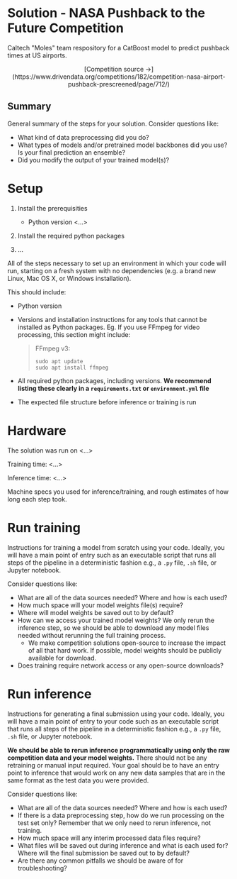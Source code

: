 # Solution - NASA Pushback to the Future Competition

Caltech "Moles" team respository for a CatBoost model to predict pushback times at US airports.  

<p style="text-align: center;">[Competition source &rarr;](https://www.drivendata.org/competitions/182/competition-nasa-airport-pushback-prescreened/page/712/)</p>

## Summary

General summary of the steps for your solution. Consider questions like:

- What kind of data preprocessing did you do?
- What types of models and/or pretrained model backbones did you use? Is your final prediction an ensemble?
- Did you modify the output of your trained model(s)?

# Setup

1. Install the prerequisities
     - Python version <...>

2. Install the required python packages

3. ...

All of the steps necessary to set up an environment in which your code will run, starting on a fresh system with no dependencies (e.g. a brand new Linux, Mac OS X, or Windows installation).


This should include:
- Python version
- Versions and installation instructions for any tools that cannot be installed as Python packages. Eg. If you use FFmpeg for video processing, this section might include:
  
  > FFmpeg v3:
  > ```
  > sudo apt update
  > sudo apt install ffmpeg
  > ```
- All required python packages, including versions. **We recommend listing these clearly in a `requirements.txt` or `environment.yml` file**
- The expected file structure before inference or training is run

# Hardware

The solution was run on <...>

Training time: <...>

Inference time: <...>

Machine specs you used for inference/training, and rough estimates of how long each step took.

# Run training

Instructions for training a model from scratch using your code. Ideally, you will have a main point of entry such as an executable script that runs all steps of the pipeline in a deterministic fashion e.g., a `.py` file, `.sh` file, or Jupyter notebook.

Consider questions like:
- What are all of the data sources needed? Where and how is each used?
- How much space will your model weights file(s) require?
- Where will model weights be saved out to by default?
- How can we access your trained model weights? We only rerun the inference step, so we should be able to download any model files needed without rerunning the full training process.
    - We make competition solutions open-source to increase the impact of all that hard work. If possible, model weights should be publicly available for download.
- Does training require network access or any open-source downloads?

# Run inference

Instructions for generating a final submission using your code. Ideally, you will have a main point of entry to your code such as an executable script that runs all steps of the pipeline in a deterministic fashion e.g., a `.py` file, `.sh` file, or Jupyter notebook.

**We should be able to rerun inference programmatically using only the raw competition data and your model weights.** There should not be any retraining or manual input required. Your goal should be to have an entry point to inference that would work on any new data samples that are in the same format as the test data you were provided. 

Consider questions like:
- What are all of the data sources needed? Where and how is each used?
- If there is a data preprocessing step, how do we run processing on the test set only? Remember that we only need to rerun inference, not training.
- How much space will any interim processed data files require?
- What files will be saved out during inference and what is each used for? Where will the final submission be saved out to by default?
- Are there any common pitfalls we should be aware of for troubleshooting?